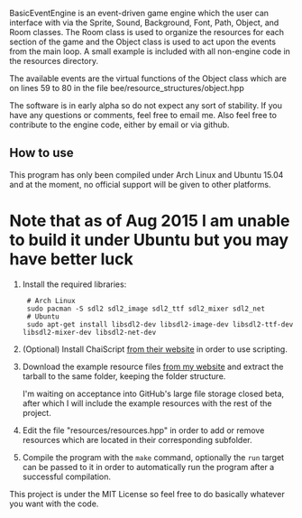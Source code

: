 BasicEventEngine is an event-driven game engine which the user can interface with via the Sprite, Sound, Background, Font, Path, Object, and Room classes. The Room class is used to organize the resources for each section of the game and the Object class is used to act upon the events from the main loop. A small example is included with all non-engine code in the resources directory.

The available events are the virtual functions of the Object class which are on lines 59 to 80 in the file bee/resource_structures/object.hpp

The software is in early alpha so do not expect any sort of stability. If you have any questions or comments, feel free to email me. Also feel free to contribute to the engine code, either by email or via github.

## How to use

This program has only been compiled under Arch Linux and Ubuntu 15.04 and at the moment, no official support will be given to other platforms.
# Note that as of Aug 2015 I am unable to build it under Ubuntu but you may have better luck

1. Install the required libraries:

        # Arch Linux
        sudo pacman -S sdl2 sdl2_image sdl2_ttf sdl2_mixer sdl2_net
        # Ubuntu
        sudo apt-get install libsdl2-dev libsdl2-image-dev libsdl2-ttf-dev libsdl2-mixer-dev libsdl2-net-dev

2. (Optional) Install ChaiScript [from their website][1] in order to use scripting.

3. Download the example resource files [from my website][2] and extract the tarball to the same folder, keeping the folder structure.

	I'm waiting on acceptance into GitHub's large file storage closed beta, after which I will include the example resources with the rest of the project.

4. Edit the file "resources/resources.hpp" in order to add or remove resources which are located in their corresponding subfolder.

5. Compile the program with the `make` command, optionally the `run` target can be passed to it in order to automatically run the program after a successful compilation.

This project is under the MIT License so feel free to do basically whatever you want with the code.

[1]: https://github.com/ChaiScript/ChaiScript/releases          "ChaiScript download"
[2]: http://lukemontalvo.us/BasicEventEngine/resources.tar.gz	"example resources"
